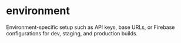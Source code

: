 # environment
Environment-specific setup such as API keys, base URLs, or Firebase configurations for dev, staging, and production builds.
